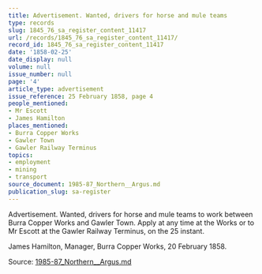 ```yaml
---
title: Advertisement. Wanted, drivers for horse and mule teams
type: records
slug: 1845_76_sa_register_content_11417
url: /records/1845_76_sa_register_content_11417/
record_id: 1845_76_sa_register_content_11417
date: '1858-02-25'
date_display: null
volume: null
issue_number: null
page: '4'
article_type: advertisement
issue_reference: 25 February 1858, page 4
people_mentioned:
- Mr Escott
- James Hamilton
places_mentioned:
- Burra Copper Works
- Gawler Town
- Gawler Railway Terminus
topics:
- employment
- mining
- transport
source_document: 1985-87_Northern__Argus.md
publication_slug: sa-register
---
```


Advertisement.  Wanted, drivers for horse and mule teams to work between Burra Copper Works and Gawler Town.  Apply at any time at the Works or to Mr Escott at the Gawler Railway Terminus, on the 25 instant.

James Hamilton, Manager, Burra Copper Works, 20 February 1858.

Source: [1985-87_Northern__Argus.md](/downloads/markdown/1985-87_Northern__Argus.md)
